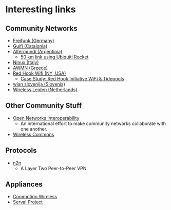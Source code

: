 # Interesting links

## Community Networks

- [Freifunk (Germany)](https://freifunk.net)
- [Guifi (Catalonia)](https://guifi.net)
- [Altermundi (Argentinia)](https://altermundi.net/)
  - [50 km link using Ubiquiti Rocket](https://blog.altermundi.net/article/completamos-el-enlace-de-50km/)
- [Ninux (Italy)](https://ninux.org)
- [AWMN (Greece)](https://awmn.net)
- [Red Hook Wifi (NY, USA)](http://redhookwifi.org)
  - [Case Study: Red Hook Initiative WiFi & Tidepools](http://oti.newamerica.net/blogposts/2013/case_study_red_hook_initiative_wifi_tidepools-78575)
- [wlan slovenija (Slovenia)](https://wlan-si.net)
- [Wireless Leiden (Netherlands)](https://wirelessleiden.nl)

## Other Community Stuff

- [Open Networks Interoperability](http://interop.wlan-si.net)
  - An international effort to make community networks collaborate with one another.
- [Wireless Commons](https://guifi.net/en/WCL_EN)

## Protocols

- [n2n](http://www.ntop.org/products/n2n/)
  - A Layer Two Peer-to-Peer VPN

## Appliances

- [Commotion Wireless](
https://commotionwireless.net/blog/2013/02/02/case-study-red-hook-initiative-wifi-tidepools/)
- [Serval Project](http://servalproject.org)
